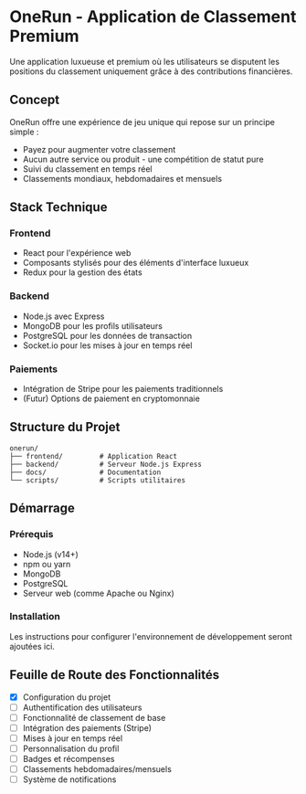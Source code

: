 # OneRun - Application de Classement Premium

Une application luxueuse et premium où les utilisateurs se disputent les positions du classement uniquement grâce à des contributions financières.

## Concept

OneRun offre une expérience de jeu unique qui repose sur un principe simple :
- Payez pour augmenter votre classement
- Aucun autre service ou produit - une compétition de statut pure
- Suivi du classement en temps réel
- Classements mondiaux, hebdomadaires et mensuels

## Stack Technique

### Frontend
- React pour l'expérience web
- Composants stylisés pour des éléments d'interface luxueux
- Redux pour la gestion des états

### Backend
- Node.js avec Express
- MongoDB pour les profils utilisateurs
- PostgreSQL pour les données de transaction
- Socket.io pour les mises à jour en temps réel

### Paiements
- Intégration de Stripe pour les paiements traditionnels
- (Futur) Options de paiement en cryptomonnaie

## Structure du Projet

```
onerun/
├── frontend/         # Application React
├── backend/          # Serveur Node.js Express
├── docs/             # Documentation
└── scripts/          # Scripts utilitaires
```

## Démarrage

### Prérequis
- Node.js (v14+)
- npm ou yarn
- MongoDB
- PostgreSQL
- Serveur web (comme Apache ou Nginx)

### Installation
Les instructions pour configurer l'environnement de développement seront ajoutées ici.

## Feuille de Route des Fonctionnalités

- [x] Configuration du projet
- [ ] Authentification des utilisateurs
- [ ] Fonctionnalité de classement de base
- [ ] Intégration des paiements (Stripe)
- [ ] Mises à jour en temps réel
- [ ] Personnalisation du profil
- [ ] Badges et récompenses
- [ ] Classements hebdomadaires/mensuels
- [ ] Système de notifications
